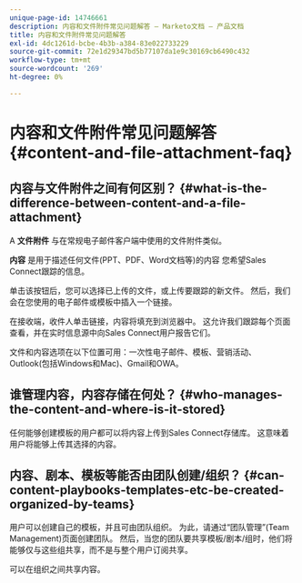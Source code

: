 ```yaml
---
unique-page-id: 14746661
description: 内容和文件附件常见问题解答 — Marketo文档 — 产品文档
title: 内容和文件附件常见问题解答
exl-id: 4dc1261d-bcbe-4b3b-a384-83e022733229
source-git-commit: 72e1d29347bd5b77107da1e9c30169cb6490c432
workflow-type: tm+mt
source-wordcount: '269'
ht-degree: 0%

---
```


# 内容和文件附件常见问题解答 {#content-and-file-attachment-faq}

## 内容与文件附件之间有何区别？ {#what-is-the-difference-between-content-and-a-file-attachment}

A **文件附件** 与在常规电子邮件客户端中使用的文件附件类似。

**内容** 是用于描述任何文件(PPT、PDF、Word文档等)的内容 您希望Sales Connect跟踪的信息。

单击该按钮后，您可以选择已上传的文件，或上传要跟踪的新文件。 然后，我们会在您使用的电子邮件或模板中插入一个链接。

在接收端，收件人单击链接，内容将填充到浏览器中。 这允许我们跟踪每个页面查看，并在实时信息源中向Sales Connect用户报告它们。

文件和内容选项在以下位置可用：一次性电子邮件、模板、营销活动、Outlook(包括Windows和Mac)、Gmail和OWA。

## 谁管理内容，内容存储在何处？ {#who-manages-the-content-and-where-is-it-stored}

任何能够创建模板的用户都可以将内容上传到Sales Connect存储库。 这意味着用户将能够上传其选择的内容。

## 内容、剧本、模板等能否由团队创建/组织？ {#can-content-playbooks-templates-etc-be-created-organized-by-teams}

用户可以创建自己的模板，并且可由团队组织。 为此，请通过“团队管理”(Team Management)页面创建团队。 然后，当您的团队要共享模板/剧本/组时，他们将能够仅与这些组共享，而不是与整个用户订阅共享。

可以在组织之间共享内容。

